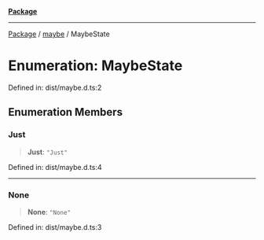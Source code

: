 [**Package**](../../README.md)

***

[Package](../../modules.md) / [maybe](../README.md) / MaybeState

# Enumeration: MaybeState

Defined in: dist/maybe.d.ts:2

## Enumeration Members

### Just

> **Just**: `"Just"`

Defined in: dist/maybe.d.ts:4

***

### None

> **None**: `"None"`

Defined in: dist/maybe.d.ts:3
